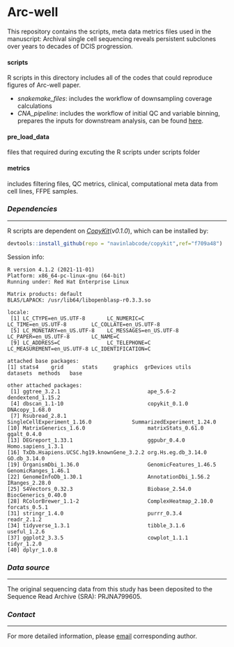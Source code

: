 # Arc-well
This repository contains the scripts, meta data metrics files used in the manuscript: Archival single cell sequencing reveals persistent subclones over years to decades of DCIS progression.


#### scripts 
R scripts in this directory includes all of the codes that could reproduce figures of Arc-well paper.
- _snakemake_files_: includes the workflow of downsampling coverage calculations
- _CNA_pipeline_: includes the workflow of initial QC and variable binning, prepares the inputs for downstream analysis, can be found [here](https://github.com/navinlabcode/CNV_pipeline).

#### pre_load_data 
files that required during excuting the R scripts under scripts folder
#### metrics  
includes filtering files, QC metrics, clinical, computational meta data from cell lines, FFPE samples.

### _Dependencies_
------------
R scripts are dependent on [*CopyKit*](https://github.com/navinlabcode/copykit)(*v0.1.0*), which can be installed by:
``` r
devtools::install_github(repo = "navinlabcode/copykit",ref="f709a48")
```
Session info:
```
R version 4.1.2 (2021-11-01)
Platform: x86_64-pc-linux-gnu (64-bit)
Running under: Red Hat Enterprise Linux

Matrix products: default
BLAS/LAPACK: /usr/lib64/libopenblasp-r0.3.3.so

locale:
 [1] LC_CTYPE=en_US.UTF-8       LC_NUMERIC=C               LC_TIME=en_US.UTF-8        LC_COLLATE=en_US.UTF-8    
 [5] LC_MONETARY=en_US.UTF-8    LC_MESSAGES=en_US.UTF-8    LC_PAPER=en_US.UTF-8       LC_NAME=C                 
 [9] LC_ADDRESS=C               LC_TELEPHONE=C             LC_MEASUREMENT=en_US.UTF-8 LC_IDENTIFICATION=C       

attached base packages:
[1] stats4    grid      stats     graphics  grDevices utils     datasets  methods   base     

other attached packages:
 [1] ggtree_3.2.1                            ape_5.6-2                               dendextend_1.15.2                      
 [4] dbscan_1.1-10                           copykit_0.1.0                           DNAcopy_1.68.0                         
 [7] Rsubread_2.8.1                          SingleCellExperiment_1.16.0             SummarizedExperiment_1.24.0            
[10] MatrixGenerics_1.6.0                    matrixStats_0.61.0                      ggalt_0.4.0                            
[13] DEGreport_1.33.1                        ggpubr_0.4.0                            Homo.sapiens_1.3.1                     
[16] TxDb.Hsapiens.UCSC.hg19.knownGene_3.2.2 org.Hs.eg.db_3.14.0                     GO.db_3.14.0                           
[19] OrganismDbi_1.36.0                      GenomicFeatures_1.46.5                  GenomicRanges_1.46.1                   
[22] GenomeInfoDb_1.30.1                     AnnotationDbi_1.56.2                    IRanges_2.28.0                         
[25] S4Vectors_0.32.3                        Biobase_2.54.0                          BiocGenerics_0.40.0                    
[28] RColorBrewer_1.1-2                      ComplexHeatmap_2.10.0                   forcats_0.5.1                          
[31] stringr_1.4.0                           purrr_0.3.4                             readr_2.1.2                            
[34] tidyverse_1.3.1                         tibble_3.1.6                            useful_1.2.6                           
[37] ggplot2_3.3.5                           cowplot_1.1.1                           tidyr_1.2.0                            
[40] dplyr_1.0.8                    
```

### _Data source_
------------
The original sequencing data from this study has been deposited to the Sequence Read Archive (SRA): PRJNA799605.

### _Contact_
------------
For more detailed information, please [email](mailto:nnavin@mdanderson.org) corresponding author.

